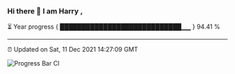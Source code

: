 ### Hi there 👋 I am Harry , 

⏳ Year progress { ████████████████████████████▁▁ } 94.41 %

---

⏰ Updated on Sat, 11 Dec 2021 14:27:09 GMT

![Progress Bar CI](https://github.com/duykhang68/duykhang68/workflows/Progress%20Bar%20CI/badge.svg)
